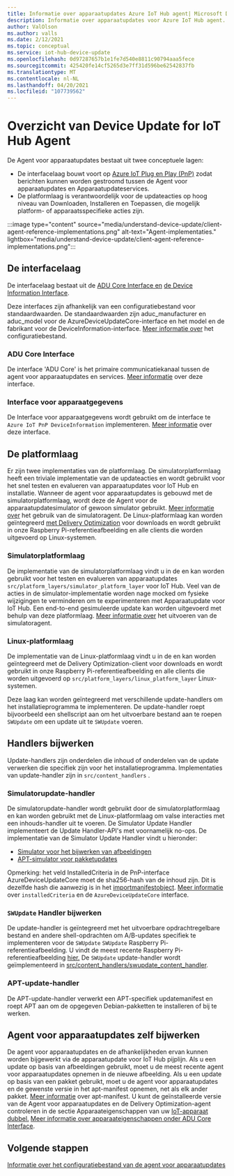 ```yaml
---
title: Informatie over apparaatupdates Azure IoT Hub agent| Microsoft Docs
description: Informatie over apparaatupdates voor Azure IoT Hub agent.
author: ValOlson
ms.author: valls
ms.date: 2/12/2021
ms.topic: conceptual
ms.service: iot-hub-device-update
ms.openlocfilehash: 0d97287657b1e1fe7d540e8811c90794aaa5fece
ms.sourcegitcommit: 425420fe14cf5265d3e7ff31d596be62542837fb
ms.translationtype: MT
ms.contentlocale: nl-NL
ms.lasthandoff: 04/20/2021
ms.locfileid: "107739562"
---
```

# <a name="device-update-for-iot-hub-agent-overview"></a>Overzicht van Device Update for IoT Hub Agent

De Agent voor apparaatupdates bestaat uit twee conceptuele lagen:

* De interfacelaag bouwt voort op [Azure IoT Plug en Play (PnP)](../iot-pnp/overview-iot-plug-and-play.md) zodat berichten kunnen worden gestroomd tussen de Agent voor apparaatupdates en Apparaatupdateservices.
* De platformlaag is verantwoordelijk voor de updateacties op hoog niveau van Downloaden, Installeren en Toepassen, die mogelijk platform- of apparaatsspecifieke acties zijn.

:::image type="content" source="media/understand-device-update/client-agent-reference-implementations.png" alt-text="Agent-implementaties." lightbox="media/understand-device-update/client-agent-reference-implementations.png":::

## <a name="the-interface-layer"></a>De interfacelaag

De interfacelaag bestaat uit de [ADU Core Interface en](https://github.com/Azure/iot-hub-device-update/tree/main/src/agent/adu_core_interface) [de Device Information Interface](https://github.com/Azure/iot-hub-device-update/tree/main/src/agent/device_info_interface).

Deze interfaces zijn afhankelijk van een configuratiebestand voor standaardwaarden. De standaardwaarden zijn aduc_manufacturer en aduc_model voor de AzureDeviceUpdateCore-interface en het model en de fabrikant voor de DeviceInformation-interface. [Meer informatie over](device-update-configuration-file.md) het configuratiebestand.

### <a name="adu-core-interface"></a>ADU Core Interface

De interface 'ADU Core' is het primaire communicatiekanaal tussen de agent voor apparaatupdates en services. [Meer informatie](device-update-plug-and-play.md#adu-core-interface) over deze interface.

### <a name="device-information-interface"></a>Interface voor apparaatgegevens

De Interface voor apparaatgegevens wordt gebruikt om de interface te `Azure IoT PnP DeviceInformation` implementeren. [Meer informatie](device-update-plug-and-play.md#device-information-interface) over deze interface.

## <a name="the-platform-layer"></a>De platformlaag

Er zijn twee implementaties van de platformlaag. De simulatorplatformlaag heeft een triviale implementatie van de updateacties en wordt gebruikt voor het snel testen en evalueren van apparaatupdates voor IoT Hub en installatie. Wanneer de agent voor apparaatupdates is gebouwd met de simulatorplatformlaag, wordt deze de Agent voor de apparaatupdatesimulator of gewoon simulator gebruikt. [Meer informatie over](https://github.com/Azure/iot-hub-device-update/blob/main/docs/agent-reference/how-to-run-agent.md) het gebruik van de simulatoragent. De Linux-platformlaag kan worden geïntegreerd [met Delivery Optimization](https://github.com/microsoft/do-client) voor downloads en wordt gebruikt in onze Raspberry Pi-referentieafbeelding en alle clients die worden uitgevoerd op Linux-systemen.

### <a name="simulator-platform-layer"></a>Simulatorplatformlaag

De implementatie van de simulatorplatformlaag vindt u in de en kan worden gebruikt voor het testen en evalueren van apparaatupdates `src/platform_layers/simulator_platform_layer` voor IoT Hub.  Veel van de acties in de simulator-implementatie worden nage mocked om fysieke wijzigingen te verminderen om te experimenteren met Apparaatupdate voor IoT Hub.  Een end-to-end gesimuleerde update kan worden uitgevoerd met behulp van deze platformlaag. [Meer informatie over](https://github.com/Azure/iot-hub-device-update/blob/main/docs/agent-reference/how-to-run-agent.md) het uitvoeren van de simulatoragent.

### <a name="linux-platform-layer"></a>Linux-platformlaag

De implementatie van de Linux-platformlaag vindt u in de en kan worden geïntegreerd met de Delivery Optimization-client voor downloads en wordt gebruikt in onze Raspberry Pi-referentieafbeelding en alle clients die worden uitgevoerd op `src/platform_layers/linux_platform_layer` Linux-systemen. [](https://github.com/microsoft/do-client/releases)

Deze laag kan worden geïntegreerd met verschillende update-handlers om het installatieprogramma te implementeren. De update-handler roept bijvoorbeeld een shellscript aan om het uitvoerbare bestand aan te roepen `SWUpdate` om een update uit te `SWUpdate` voeren.

## <a name="update-handlers"></a>Handlers bijwerken

Update-handlers zijn onderdelen die inhoud of onderdelen van de update verwerken die specifiek zijn voor het installatieprogramma. Implementaties van update-handler zijn in `src/content_handlers` .

### <a name="simulator-update-handler"></a>Simulatorupdate-handler

De simulatorupdate-handler wordt gebruikt door de simulatorplatformlaag en kan worden gebruikt met de Linux-platformlaag om valse interacties met een inhouds-handler uit te voeren. De Simulator Update Handler implementeert de Update Handler-API's met voornamelijk no-ops. De implementatie van de Simulator Update Handler vindt u hieronder:
* [Simulator voor het bijwerken van afbeeldingen](https://github.com/Azure/iot-hub-device-update/blob/main/src/content_handlers/swupdate_handler/inc/aduc/swupdate_simulator_handler.hpp)
* [APT-simulator voor pakketupdates](https://github.com/Azure/iot-hub-device-update/blob/main/src/content_handlers/apt_handler/inc/aduc/apt_simulator_handler.hpp)

Opmerking: het veld InstalledCriteria in de PnP-interface AzureDeviceUpdateCore moet de sha256-hash van de inhoud zijn. Dit is dezelfde hash die aanwezig is in het [importmanifestobject](import-update.md#create-a-device-update-import-manifest). [Meer informatie](device-update-plug-and-play.md) over `installedCriteria` en de `AzureDeviceUpdateCore` interface.

### <a name="swupdate-update-handler"></a>`SWUpdate` Handler bijwerken

De update-handler is geïntegreerd met het uitvoerbare opdrachtregelbare bestand en andere shell-opdrachten om A/B-updates specifiek te implementeren voor de `SWUpdate` `SWUpdate` Raspberry Pi-referentieafbeelding. U vindt de meest recente Raspberry Pi-referentieafbeelding [hier.](https://github.com/Azure/iot-hub-device-update/releases) De `SWUpdate` update-handler wordt geïmplementeerd in [src/content_handlers/swupdate_content_handler](https://github.com/Azure/iot-hub-device-update/tree/main/src/content_handlers/swupdate_handler).

### <a name="apt-update-handler"></a>APT-update-handler

De APT-update-handler verwerkt een APT-specifiek updatemanifest en roept APT aan om de opgegeven Debian-pakketten te installeren of bij te werken.

## <a name="self-update-device-update-agent"></a>Agent voor apparaatupdates zelf bijwerken

De agent voor apparaatupdates en de afhankelijkheden ervan kunnen worden bijgewerkt via de apparaatupdate voor IoT Hub pijplijn. Als u een update op basis van afbeeldingen gebruikt, moet u de meest recente agent voor apparaatupdates opnemen in de nieuwe afbeelding. Als u een update op basis van een pakket gebruikt, moet u de agent voor apparaatupdates en de gewenste versie in het apt-manifest opnemen, net als elk ander pakket. [Meer informatie](device-update-apt-manifest.md) over apt-manifest. U kunt de geïnstalleerde versie van de Agent voor apparaatupdates en de Delivery Optimization-agent controleren in de sectie Apparaateigenschappen van uw [IoT-apparaat dubbel.](../iot-hub/iot-hub-devguide-device-twins.md) [Meer informatie over apparaateigenschappen onder ADU Core Interface](device-update-plug-and-play.md#device-properties).

## <a name="next-steps"></a>Volgende stappen
[Informatie over het configuratiebestand van de agent voor apparaatupdates](device-update-configuration-file.md)